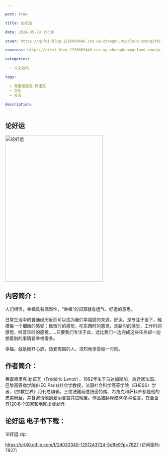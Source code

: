 ```yaml
---

post: true

title: 论好运

date: 2024-05-29 19:36

cover: https://qifei-blog-1256009448.cos.ap-chengdu.myqcloud.com/qifei-blog/65040fae661c6c8e54783c16.jpg

coveross: https://qifei-blog-1256009448.cos.ap-chengdu.myqcloud.com/qifei-blog/65040fae661c6c8e54783c16.jpg

categories:

  - 人文社科

tags:

  - 弗雷德里克·勒诺瓦
  - 文化
  - 社会

description:
---
```


## 论好运
<img alt="论好运 " class="aligncenter loaded" data-was-processed="true" decoding="async" fetchpriority="high" height="471" src="https://qifei-blog-1256009448.cos.ap-chengdu.myqcloud.com/qifei-blog/65040fae661c6c8e54783c16.jpg" style="cursor: zoom-in;" width="314"/>

## 内容简介：

人们相信，幸福具有偶然性，“幸福”的词源就有运气、好运的意思。

日常生活中的普通经历反而可以成为我们幸福感的来源。好运，是专注于当下，触摸每一个细微的感受：做饭时的感觉，吃东西时的感觉，走路时的感觉，工作时的感觉，听音乐时的感觉……只要我们专注于此，远比我们一边完成这些任务却一边想着别的事情要幸福得多。

幸福，就是敞开心扉，热爱周围的人，浓烈地享受每一时刻。

## 作者简介：

弗雷德里克·勒诺瓦（Frédéric Lenoir），1962年生于马达加斯加，后迁居法国。巴黎高等商学院(HEC Paris)社会学教授，法国社会科学高等学院（EHESS）学者、《宗教世界》月刊总编辑。三位法国前总统密特朗、希拉克和萨科齐都是他的忠实粉丝，并曾邀请他到爱丽舍宫共进晚餐。作品被翻译成80多种语言，在全世界120多个国家和地区出版发行。

## 论好运 电子书下载：

论好运.zip: 

https://url40.ctfile.com/f/24033340-1251243724-5dffe9?p=7827 (访问密码: 7827)

